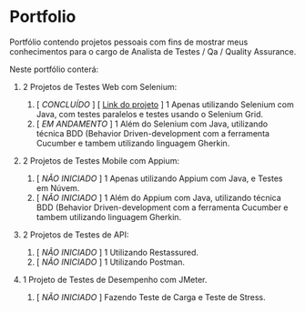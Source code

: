 # Portfolio

Portfólio contendo projetos pessoais com fins de mostrar meus conhecimentos para o cargo de Analista de Testes / Qa / Quality Assurance.

Neste portfólio conterá:

1. 2 Projetos de Testes Web com Selenium: 
   1. [ _CONCLUÍDO_ ] [ [Link do projeto](https://github.com/nimairodrigues/Portfolio/tree/main/projetoselenium/projeto1) ] 1 Apenas utilizando Selenium com Java, com testes paralelos e testes usando o Selenium Grid.
   2. [ _EM ANDAMENTO_ ] 1 Além do Selenium com Java, utilizando técnica BDD (Behavior Driven-development com a ferramenta Cucumber e tambem utilizando linguagem Gherkin.

2. 2 Projetos de Testes Mobile com Appium:
    1. [ _NÃO INICIADO_ ] 1 Apenas utilizando Appium com Java, e Testes em Núvem.
    2. [ _NÃO INICIADO_ ] 1 Além do Appium com Java, utilizando técnica BDD (Behavior Driven-development com a ferramenta Cucumber e tambem utilizando linguagem Gherkin.

3. 2 Projetos de Testes de API:
    1. [ _NÃO INICIADO_ ] 1 Utilizando Restassured.
    2. [ _NÃO INICIADO_ ] 1 Utilizando Postman.

4. 1 Projeto de Testes de Desempenho com JMeter.
    1. [ _NÃO INICIADO_ ] Fazendo Teste de Carga e Teste de Stress.






   
